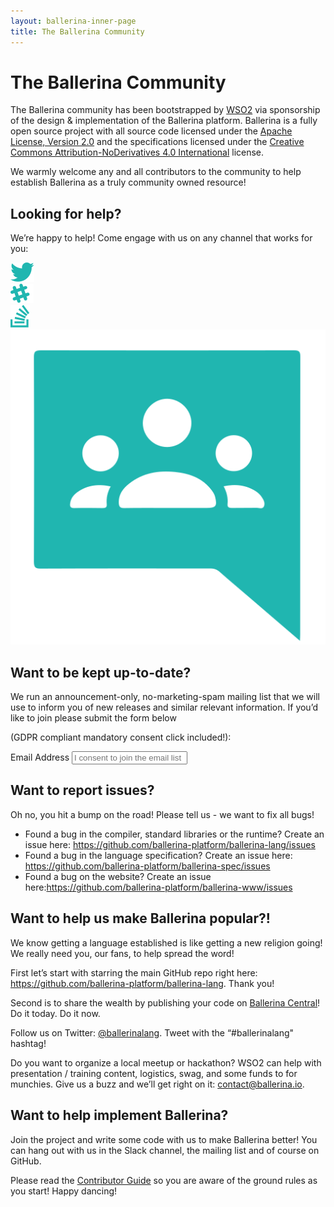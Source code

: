 ```yaml
---
layout: ballerina-inner-page
title: The Ballerina Community
---
```


# The Ballerina Community

The Ballerina community has been bootstrapped by <a href="https://wso2.com/">WSO2</a> via sponsorship of the design & implementation of the Ballerina platform. Ballerina is a fully open source project with all source code licensed under the <a href="https://www.apache.org/licenses/LICENSE-2.0">Apache License, Version 2.0</a> and the specifications licensed under the <a href="https://creativecommons.org/licenses/by-nd/4.0/">Creative Commons Attribution-NoDerivatives 4.0 International</a> license.

We warmly welcome any and all contributors to the community to help establish Ballerina as a truly community owned resource!

## Looking for help?

We’re happy to help! Come engage with us on any channel that works for you:

<div class="col-sm-12 col-md-12 cBallerinaLearnWrapper cGrayWrapper cCommunityLinks">
  <div class="col-sm-12 col-md-3 cBoxContainer cCommunityIconsContainer">
      <div class="cBallerina-Box">
      <a class="cCommunityIcons" href="https://twitter.com/ballerinalang"><img src="/img/twitter.svg"></a>
      </div>
   </div>
   <div class="col-sm-12 col-md-3 cBoxContainer cCommunityIconsContainer">
      <div class="cBallerina-Box">
      <a class="cCommunityIcons" href="/community/slack/"><img src="/img/slack.svg"></a>
      </div>
   </div>
      <div class="col-sm-12 col-md-3 cBoxContainer cCommunityIconsContainer">
      <div class="cBallerina-Box">
      <a class="cCommunityIcons" href="https://stackoverflow.com/questions/tagged/ballerina"><img src="/img/stackoverflow.svg"></a>
      </div>
   </div>
   <div class="col-sm-12 col-md-3 cBoxContainer cCommunityIconsContainer">
      <div class="cBallerina-Box">
      <a class="cCommunityIcons" href="https://groups.google.com/forum/#!forum/ballerina-dev"><img src="/img/google-groups.svg"></a>
      </div>
   </div>
</div>

## Want to be kept up-to-date?

We run an announcement-only, no-marketing-spam mailing list that we will use to inform you of new releases and similar relevant information. If you’d like to join please submit the form below 

(GDPR compliant mandatory consent click included!):

<form class="cFormContainerOS">
<label class="subscribeForm" id="subscribeFormLabelOS">Email Address</label>
<input class="cTextfieldstyle" maxlength="90" value="" id="emailUserOS" name="email" placeholder="I consent to join the email list" title="Email" type="text">
</form>

## Want to report issues? 

Oh no, you hit a bump on the road! Please tell us - we want to fix all bugs!

- Found a bug in the compiler, standard libraries or the runtime? Create an issue here: <a href="https://github.com/ballerina-platform/ballerina-lang/issues">https://github.com/ballerina-platform/ballerina-lang/issues</a>
- Found a bug in the language specification? Create an issue here: <a href="https://github.com/ballerina-platform/ballerina-spec/issues">https://github.com/ballerina-platform/ballerina-spec/issues</a>
- Found a bug on the website? Create an issue here:<a href="https://github.com/ballerina-platform/ballerina-www/issues">https://github.com/ballerina-platform/ballerina-www/issues</a> 


## Want to help us make Ballerina popular?!

We know getting a language established is like getting a new religion going! We really need you, our fans, to help spread the word!

First let’s start with starring the main GitHub repo right here: <a href="https://github.com/ballerina-platform/ballerina-lang">https://github.com/ballerina-platform/ballerina-lang</a>. Thank you!

Second is to share the wealth by publishing your code on <a href="https://central.ballerina.io">Ballerina Central</a>! Do it today. Do it now.

Follow us on Twitter: <a href="https://twitter.com/ballerinalang">@ballerinalang</a>. Tweet with the “#ballerinalang" hashtag!


Do you want to organize a local meetup or hackathon? WSO2 can help with presentation / training content, logistics, swag, and some funds to for munchies. Give us a buzz and we’ll get right on it: <a href="mailto:contact@ballerina.io">contact@ballerina.io</a>.


## Want to help implement Ballerina?
Join the project and write some code with us to make Ballerina better! You can hang out with us in the Slack channel, the mailing list and of course on GitHub.

Please read the <a href="https://github.com/ballerina-platform/ballerina-lang/blob/master/CONTRIBUTING.md">Contributor Guide</a> so you are aware of the ground rules as you start! Happy dancing!

